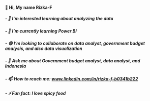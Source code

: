 #### 👋 Hi, My name Rizka-F


##### - 👀 I'm interested learning about analyzing the data
##### - 🌱 I’m currently learning Power BI
##### - 😄 I’m looking to collaborate on data analyst, government budget analysis, and also data visualization
##### - 💬 Ask me about Government budget analyst, data analyst, and Indonesia
##### - 📫 How to reach me: www.linkedin.com/in/rizka-f-b0341b222 
##### - ⚡ Fun fact: I love spicy food 
